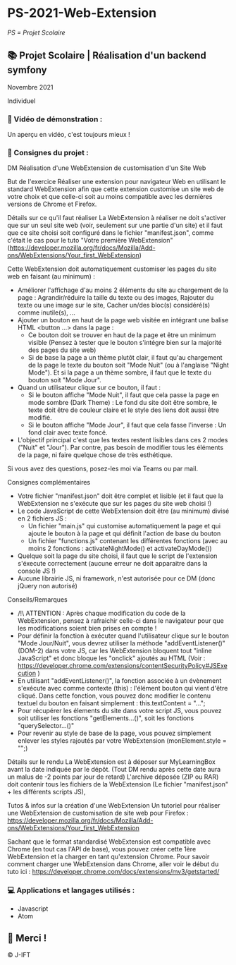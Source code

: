 # PS-2021-Web-Extension

*PS = Projet Scolaire*

## 📚 Projet Scolaire | Réalisation d'un backend symfony

Novembre 2021

Individuel

### 📎 Vidéo de démonstration :

Un aperçu en vidéo, c'est toujours mieux !



### 📌 Consignes du projet :

DM Réalisation d'une WebExtension de customisation d'un Site Web

But de l'exercice
Réaliser une extension pour navigateur Web en utilisant le standard WebExtension afin que cette extension customise un site web de votre choix et que celle-ci soit au moins compatible avec les dernières versions de Chrome et Firefox.

Détails sur ce qu'il faut réaliser
La WebExtension à réaliser ne doit s'activer que sur un seul site web (voir, seulement sur une partie d'un site) et il faut que ce site choisi soit configuré dans le fichier "manifest.json", comme c'était le cas pour le tuto "Votre première WebExtension" (https://developer.mozilla.org/fr/docs/Mozilla/Add-ons/WebExtensions/Your_first_WebExtension)

Cette WebExtension doit automatiquement customiser les pages du site web en faisant (au minimum) :

- Améliorer l'affichage d'au moins 2 éléments du site au chargement de la page : Agrandir/réduire la taille du texte ou des images, Rajouter du texte ou une image sur le site, Cacher un/des bloc(s) considéré(s) comme inutile(s), ...
- Ajouter un bouton en haut de la page web visitée en intégrant une balise HTML <button ...> dans la page :
	* Ce bouton doit se trouver en haut de la page et être un minimum visible (Pensez à tester que le bouton s'intégre bien sur la majorité des pages du site web)
	* Si de base la page a un thème plutôt clair, il faut qu'au chargement de la page le texte du bouton soit "Mode Nuit" (ou à l'anglaise "Night Mode"). Et si la page a un thème sombre, il faut que le texte du bouton soit "Mode Jour".
- Quand un utilisateur clique sur ce bouton, il faut :
	* Si le bouton affiche "Mode Nuit", il faut que cela passe la page en mode sombre (Dark Theme) : Le fond du site doit être sombre, le texte doit être de couleur claire et le style des liens doit aussi être modifié.
	* Si le bouton affiche "Mode Jour", il faut que cela fasse l'inverse : Un fond clair avec texte foncé.
- L'objectif principal c'est que les textes restent lisibles dans ces 2 modes ("Nuit" et "Jour"). Par contre, pas besoin de modifier tous les éléments de la page, ni faire quelque chose de très esthétique. 

Si vous avez des questions, posez-les moi via Teams ou par mail.
  
Consignes complémentaires
- Votre fichier "manifest.json" doit être complet et lisible (et il faut que la WebExtension ne s'exécute que sur les pages du site web choisi !)
- Le code JavaScript de cette WebExtension doit être (au minimum) divisé en 2 fichiers JS : 
	* Un fichier "main.js" qui customise automatiquement la page et qui ajoute le bouton à la page et qui définit l'action de base du bouton
	* Un fichier "functions.js" contenant les différentes fonctions (avec au moins 2 fonctions : activateNightMode() et activateDayMode())
- Quelque soit la page du site choisi, il faut que le script de l'extension s'éxecute correctement (aucune erreur ne doit apparaitre dans la console JS !)
- Aucune librairie JS, ni framework, n'est autorisée pour ce DM (donc jQuery non autorisé)

Conseils/Remarques
- /!\ ATTENTION : Après chaque modification du code de la WebExtension, pensez à rafraichir celle-ci dans le navigateur pour que les modifications soient bien prises en compte !
- Pour définir la fonction à exécuter quand l'utilisateur clique sur le bouton "Mode Jour/Nuit", vous devrez utiliser la méthode "addEventListener()" (DOM-2) dans votre JS, car les WebExtension bloquent tout "inline JavaScript" et donc bloque les "onclick" ajoutés au HTML (Voir : https://developer.chrome.com/extensions/contentSecurityPolicy#JSExecution )
- En utilisant "addEventListener()", la fonction associée à un évènement s'exécute avec comme contexte (this) : l'élément bouton qui vient d'être cliqué. Dans cette fonction, vous pouvez donc modifier le contenu textuel du bouton en faisant simplement : this.textContent = "...";
- Pour récupérer les élements du site dans votre script JS, vous pouvez soit utiliser les fonctions "getElements...()", soit les fonctions "querySelector...()"
- Pour revenir au style de base de la page, vous pouvez simplement enlever les styles rajoutés par votre WebExtension (monElement.style = "";)

Détails sur le rendu
La WebExtension est à déposer sur MyLearningBox avant la date indiquée par le dépôt. (Tout DM rendu après cette date aura un malus de -2 points par jour de retard)
L'archive déposée (ZIP ou RAR) doit contenir tous les fichiers de la WebExtension (Le fichier "manifest.json" + les différents scripts JS),

Tutos & infos sur la création d'une WebExtension
Un tutoriel pour réaliser une WebExtension de customisation de site web pour Firefox : https://developer.mozilla.org/fr/docs/Mozilla/Add-ons/WebExtensions/Your_first_WebExtension

Sachant que le format standardisé WebExtension est compatible avec Chrome (en tout cas l'API de base), vous pouvez créer cette 1ère WebExtension et la charger en tant qu'extension Chrome.
Pour savoir comment charger une WebExtension dans Chrome, aller voir le début du tuto ici : https://developer.chrome.com/docs/extensions/mv3/getstarted/


### 💻 Applications et langages utilisés :

+ Javascript
+ Atom




## 🌸 Merci !
© J-IFT
